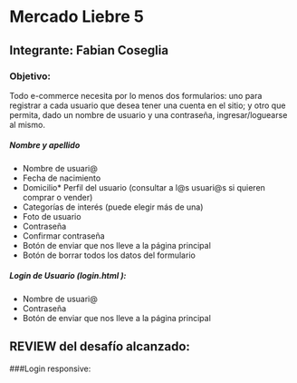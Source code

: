 # Mercado Liebre 5
## Integrante: Fabian Coseglia
### Objetivo: 

Todo e-commerce necesita por lo menos dos formularios: uno para registrar a cada
usuario que desea tener una cuenta en el sitio; y otro que permita, dado un nombre de
usuario y una contraseña, ingresar/loguearse al mismo.

##### Nombre y apellido
* Nombre de usuari@
* Fecha de nacimiento
* Domicilio* Perfil del usuario (consultar a l@s usuari@s si quieren comprar o vender)
* Categorías de interés (puede elegir más de una)
* Foto de usuario
* Contraseña
* Confirmar contraseña
* Botón de enviar que nos lleve a la página principal
* Botón de borrar todos los datos del formulario

##### Login de Usuario (login.html ):

* Nombre de usuari@
* Contraseña
* Botón de enviar que nos lleve a la página principal

## REVIEW del desafío alcanzado:

###Login responsive:

